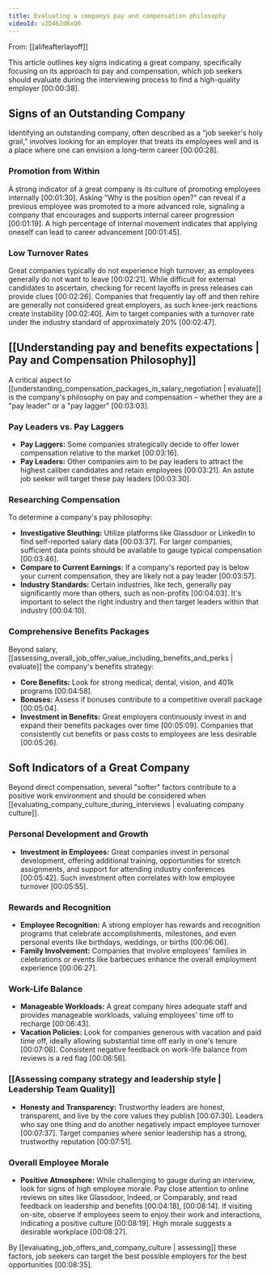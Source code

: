 ```yaml
---
title: Evaluating a companys pay and compensation philosophy
videoId: v2D462dRxQ0
---
```


From: [[alifeafterlayoff]] <br/> 

This article outlines key signs indicating a great company, specifically focusing on its approach to pay and compensation, which job seekers should evaluate during the interviewing process to find a high-quality employer <a class="yt-timestamp" data-t="00:00:38">[00:00:38]</a>.

## Signs of an Outstanding Company

Identifying an outstanding company, often described as a "job seeker's holy grail," involves looking for an employer that treats its employees well and is a place where one can envision a long-term career <a class="yt-timestamp" data-t="00:00:28">[00:00:28]</a>.

### Promotion from Within

A strong indicator of a great company is its culture of promoting employees internally <a class="yt-timestamp" data-t="00:01:30">[00:01:30]</a>. Asking "Why is the position open?" can reveal if a previous employee was promoted to a more advanced role, signaling a company that encourages and supports internal career progression <a class="yt-timestamp" data-t="00:01:19">[00:01:19]</a>. A high percentage of internal movement indicates that applying oneself can lead to career advancement <a class="yt-timestamp" data-t="00:01:45">[00:01:45]</a>.

### Low Turnover Rates

Great companies typically do not experience high turnover, as employees generally do not want to leave <a class="yt-timestamp" data-t="00:02:21">[00:02:21]</a>. While difficult for external candidates to ascertain, checking for recent layoffs in press releases can provide clues <a class="yt-timestamp" data-t="00:02:26">[00:02:26]</a>. Companies that frequently lay off and then rehire are generally not considered great employers, as such knee-jerk reactions create instability <a class="yt-timestamp" data-t="00:02:40">[00:02:40]</a>. Aim to target companies with a turnover rate under the industry standard of approximately 20% <a class="yt-timestamp" data-t="00:02:47">[00:02:47]</a>.

## [[Understanding pay and benefits expectations | Pay and Compensation Philosophy]]

A critical aspect to [[understanding_compensation_packages_in_salary_negotiation | evaluate]] is the company's philosophy on pay and compensation – whether they are a "pay leader" or a "pay lagger" <a class="yt-timestamp" data-t="00:03:03">[00:03:03]</a>.

### Pay Leaders vs. Pay Laggers

*   **Pay Laggers:** Some companies strategically decide to offer lower compensation relative to the market <a class="yt-timestamp" data-t="00:03:16">[00:03:16]</a>.
*   **Pay Leaders:** Other companies aim to be pay leaders to attract the highest caliber candidates and retain employees <a class="yt-timestamp" data-t="00:03:21">[00:03:21]</a>. An astute job seeker will target these pay leaders <a class="yt-timestamp" data-t="00:03:30">[00:03:30]</a>.

### Researching Compensation

To determine a company's pay philosophy:
*   **Investigative Sleuthing:** Utilize platforms like Glassdoor or LinkedIn to find self-reported salary data <a class="yt-timestamp" data-t="00:03:37">[00:03:37]</a>. For larger companies, sufficient data points should be available to gauge typical compensation <a class="yt-timestamp" data-t="00:03:46">[00:03:46]</a>.
*   **Compare to Current Earnings:** If a company's reported pay is below your current compensation, they are likely not a pay leader <a class="yt-timestamp" data-t="00:03:57">[00:03:57]</a>.
*   **Industry Standards:** Certain industries, like tech, generally pay significantly more than others, such as non-profits <a class="yt-timestamp" data-t="00:04:03">[00:04:03]</a>. It's important to select the right industry and then target leaders within that industry <a class="yt-timestamp" data-t="00:04:10">[00:04:10]</a>.

### Comprehensive Benefits Packages

Beyond salary, [[assessing_overall_job_offer_value_including_benefits_and_perks | evaluate]] the company's benefits strategy:
*   **Core Benefits:** Look for strong medical, dental, vision, and 401k programs <a class="yt-timestamp" data-t="00:04:58">[00:04:58]</a>.
*   **Bonuses:** Assess if bonuses contribute to a competitive overall package <a class="yt-timestamp" data-t="00:05:04">[00:05:04]</a>.
*   **Investment in Benefits:** Great employers continuously invest in and expand their benefits packages over time <a class="yt-timestamp" data-t="00:05:09">[00:05:09]</a>. Companies that consistently cut benefits or pass costs to employees are less desirable <a class="yt-timestamp" data-t="00:05:26">[00:05:26]</a>.

## Soft Indicators of a Great Company

Beyond direct compensation, several "softer" factors contribute to a positive work environment and should be considered when [[evaluating_company_culture_during_interviews | evaluating company culture]].

### Personal Development and Growth

*   **Investment in Employees:** Great companies invest in personal development, offering additional training, opportunities for stretch assignments, and support for attending industry conferences <a class="yt-timestamp" data-t="00:05:42">[00:05:42]</a>. Such investment often correlates with low employee turnover <a class="yt-timestamp" data-t="00:05:55">[00:05:55]</a>.

### Rewards and Recognition

*   **Employee Recognition:** A strong employer has rewards and recognition programs that celebrate accomplishments, milestones, and even personal events like birthdays, weddings, or births <a class="yt-timestamp" data-t="00:06:06">[00:06:06]</a>.
*   **Family Involvement:** Companies that involve employees' families in celebrations or events like barbecues enhance the overall employment experience <a class="yt-timestamp" data-t="00:06:27">[00:06:27]</a>.

### Work-Life Balance

*   **Manageable Workloads:** A great company hires adequate staff and provides manageable workloads, valuing employees' time off to recharge <a class="yt-timestamp" data-t="00:06:43">[00:06:43]</a>.
*   **Vacation Policies:** Look for companies generous with vacation and paid time off, ideally allowing substantial time off early in one's tenure <a class="yt-timestamp" data-t="00:07:06">[00:07:06]</a>. Consistent negative feedback on work-life balance from reviews is a red flag <a class="yt-timestamp" data-t="00:06:56">[00:06:56]</a>.

### [[Assessing company strategy and leadership style | Leadership Team Quality]]

*   **Honesty and Transparency:** Trustworthy leaders are honest, transparent, and live by the core values they publish <a class="yt-timestamp" data-t="00:07:30">[00:07:30]</a>. Leaders who say one thing and do another negatively impact employee turnover <a class="yt-timestamp" data-t="00:07:37">[00:07:37]</a>. Target companies where senior leadership has a strong, trustworthy reputation <a class="yt-timestamp" data-t="00:07:51">[00:07:51]</a>.

### Overall Employee Morale

*   **Positive Atmosphere:** While challenging to gauge during an interview, look for signs of high employee morale. Pay close attention to online reviews on sites like Glassdoor, Indeed, or Comparably, and read feedback on leadership and benefits <a class="yt-timestamp" data-t="00:04:18">[00:04:18]</a>, <a class="yt-timestamp" data-t="00:08:14">[00:08:14]</a>. If visiting on-site, observe if employees seem to enjoy their work and interactions, indicating a positive culture <a class="yt-timestamp" data-t="00:08:19">[00:08:19]</a>. High morale suggests a desirable workplace <a class="yt-timestamp" data-t="00:08:27">[00:08:27]</a>.

By [[evaluating_job_offers_and_company_culture | assessing]] these factors, job seekers can target the best possible employers for the best opportunities <a class="yt-timestamp" data-t="00:08:35">[00:08:35]</a>.